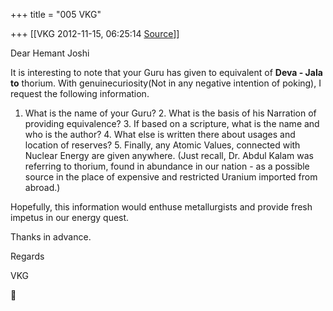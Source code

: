 +++
title = "005 VKG"

+++
[[VKG	2012-11-15, 06:25:14 [Source](https://groups.google.com/g/bvparishat/c/OiPcuXo_dz0)]]



Dear Hemant Joshi

It is interesting to note that your Guru has given to equivalent of **Deva - Jala to** thorium. With genuinecuriosity(Not in any negative intention of poking), I request the following information.

1.  What is the name of your Guru? 2.  What is the basis of his Narration of providing equivalence? 3.  If based on a scripture, what is the name and who is the author? 4.  What else is written there about usages and location of reserves? 5.  Finally, any Atomic Values, connected with Nuclear Energy are given
    anywhere. (Just recall, Dr. Abdul Kalam was referring to thorium,
    found in abundance in our nation - as a possible source in the place
    of expensive and restricted Uranium imported from abroad.)

Hopefully, this information would enthuse metallurgists and provide fresh impetus in our energy quest.

Thanks in advance.

Regards

VKG



